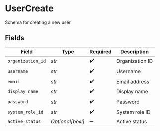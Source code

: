 # UserCreate

Schema for creating a new user


## Fields

| Field              | Type               | Required           | Description        |
| ------------------ | ------------------ | ------------------ | ------------------ |
| `organization_id`  | *str*              | :heavy_check_mark: | Organization ID    |
| `username`         | *str*              | :heavy_check_mark: | Username           |
| `email`            | *str*              | :heavy_check_mark: | Email address      |
| `display_name`     | *str*              | :heavy_check_mark: | Display name       |
| `password`         | *str*              | :heavy_check_mark: | Password           |
| `system_role_id`   | *str*              | :heavy_check_mark: | System role ID     |
| `active_status`    | *Optional[bool]*   | :heavy_minus_sign: | Active status      |